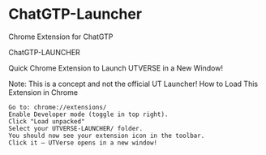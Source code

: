 # ChatGTP-Launcher
Chrome Extension for ChatGTP

ChatGTP-LAUNCHER

Quick Chrome Extension to Launch UTVERSE in a New Window!

Note: This is a concept and not the official UT Launcher! How to Load This Extension in Chrome

    Go to: chrome://extensions/
    Enable Developer mode (toggle in top right).
    Click "Load unpacked"
    Select your UTVERSE-LAUNCHER/ folder.
    You should now see your extension icon in the toolbar.
    Click it — UTVerse opens in a new window!
